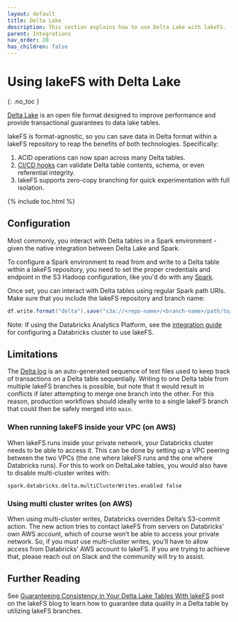 ```yaml
---
layout: default
title: Delta Lake
description: This section explains how to use Delta Lake with lakeFS.
parent: Integrations
nav_order: 20
has_children: false
---
```


# Using lakeFS with Delta Lake
{: .no_toc }

[Delta Lake](https://delta.io/) is an open file format designed to improve performance and provide transactional guarantees to data lake tables.

lakeFS is format-agnostic, so you can save data in Delta format within a lakeFS repository to reap the benefits of both technologies. Specifically:

1. ACID operations can now span across many Delta tables.
1. [CI/CD hooks](../setup/hooks.md) can validate Delta table contents, schema, or even referential integrity.
1. lakeFS supports zero-copy branching for quick experimentation with full isolation.

{% include toc.html %}


## Configuration

Most commonly, you interact with Delta tables in a Spark environment - given the native integration between Delta Lake and Spark.

To configure a Spark environment to read from and write to a Delta table within a lakeFS repository, you need to set the proper credentials and endpoint in the S3 Hadoop configuration, like you'd do with any [Spark](./spark.md#configuration).


Once set, you can interact with Delta tables using regular Spark path URIs. Make sure that you include the lakeFS repository and branch name:

```scala
df.write.format("delta").save("s3a://<repo-name>/<branch-name>/path/to/delta-table")
```

Note: If using the Databricks Analytics Platform, see the [integration guide](./spark.md) for configuring a Databricks cluster to use lakeFS.

## Limitations

The [Delta log](https://databricks.com/blog/2019/08/21/diving-into-delta-lake-unpacking-the-transaction-log.html) is an auto-generated sequence of text files used to keep track of transactions on a Delta table sequentially. Writing to one Delta table from multiple lakeFS branches is possible, but note that it would result in conflicts if later attempting to merge one branch into the other. For this reason, production workflows should ideally write to a single lakeFS branch that could then be safely merged into `main`. 

### When running lakeFS inside your VPC (on AWS)

When lakeFS runs inside your private network, your Databricks cluster needs to be able to access it. 
This can be done by setting up a VPC peering between the two VPCs 
(the one where lakeFS runs and the one where Databricks runs). For this to work on DeltaLake tables, you would also have to disable multi-cluster writes with:

```
spark.databricks.delta.multiClusterWrites.enabled false
```

### Using multi cluster writes (on AWS)

When using multi-cluster writes, Databricks overrides Delta’s S3-commit action. 
The new action tries to contact lakeFS from servers on Databricks’ own AWS account, which of course won’t be able to access your private network. 
So, if you must use multi-cluster writes, you’ll have to allow access from Databricks’ AWS account to lakeFS. 
If you are trying to achieve that, please reach out on Slack and the community will try to assist.


## Further Reading

See [Guaranteeing Consistency in Your Delta Lake Tables With lakeFS](https://lakefs.io/guarantee-consistency-in-your-delta-lake-tables-with-lakefs/) post on the lakeFS blog to learn how to 
guarantee data quality in a Delta table by utilizing lakeFS branches.
